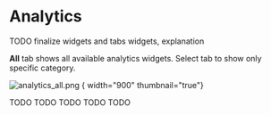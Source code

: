 # Analytics

<secondary-label ref="TODO"/>
TODO finalize widgets and tabs widgets, explanation

<b>All</b> tab shows all available analytics widgets. Select tab to show only specific category.

![analytics_all.png](analytics_all.png) { width="900" thumbnail="true"}

<tabs>
  <tab id="consumption-id" title="Consumption">
    <procedure>
      TODO
    </procedure>
  </tab>
  <tab id="alarm-id" title="Alarm">
    <procedure>
      TODO
    </procedure>
  </tab>
  <tab id="kpi-id" title="KPI">
    <procedure>
      TODO
    </procedure>
  </tab>
  <tab id="meter-activity-id" title="Meter Activity">
    <procedure>
      TODO
    </procedure>
  </tab>
  <tab id="heatmap-id" title="Heatmap">
    <procedure>
      TODO
    </procedure>
  </tab>
</tabs>